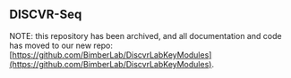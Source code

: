 ## DISCVR-Seq

NOTE: this repository has been archived, and all documentation and code has moved to our new repo: [https://github.com/BimberLab/DiscvrLabKeyModules](https://github.com/BimberLab/DiscvrLabKeyModules).
